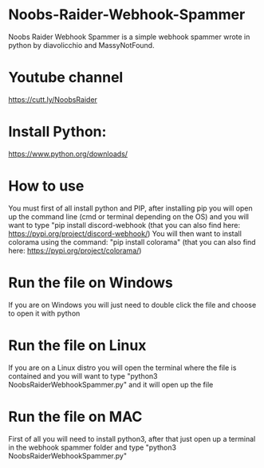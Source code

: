 # Noobs-Raider-Webhook-Spammer
Noobs Raider Webhook Spammer is a simple webhook spammer wrote in python by diavolicchio and MassyNotFound.
# Youtube channel
https://cutt.ly/NoobsRaider
# Install Python:
https://www.python.org/downloads/
# How to use
You must first of all install python and PIP,
after installing pip you will open up the command line (cmd or terminal depending on the OS) and you will want to type "pip install discord-webhook (that you can also find here: https://pypi.org/project/discord-webhook/)
You will then want to install colorama using the command: "pip install colorama" (that you can also find here: https://pypi.org/project/colorama/)
# Run the file on Windows
If you are on Windows you will just need to double click the file and choose to open it with python
# Run the file on Linux
If you are on a Linux distro you will open the terminal where the file is contained and you will want to type
"python3 NoobsRaiderWebhookSpammer.py" and it will open up the file
# Run the file on MAC
First of all you will need to install python3, after that just open up a terminal in the webhook spammer folder and type "python3 NoobsRaiderWebhookSpammer.py"
